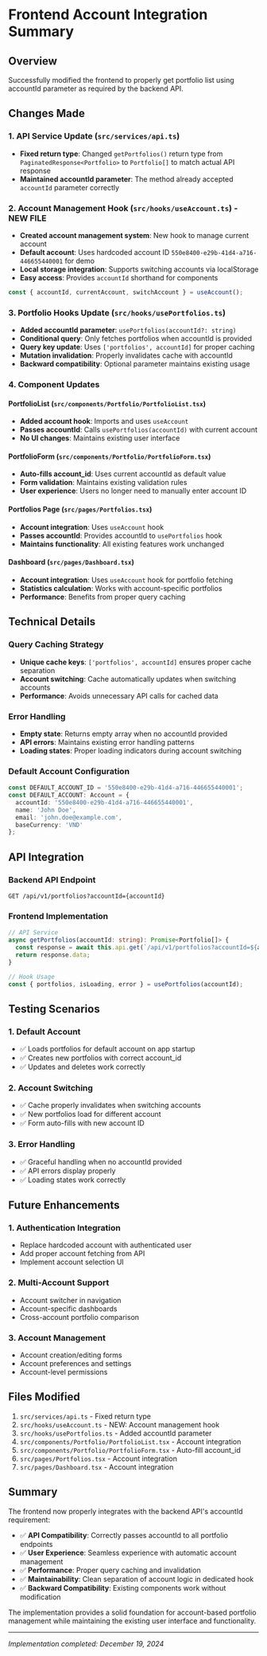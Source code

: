 # Frontend Account Integration Summary

## Overview
Successfully modified the frontend to properly get portfolio list using accountId parameter as required by the backend API.

## Changes Made

### 1. API Service Update (`src/services/api.ts`)
- **Fixed return type**: Changed `getPortfolios()` return type from `PaginatedResponse<Portfolio>` to `Portfolio[]` to match actual API response
- **Maintained accountId parameter**: The method already accepted `accountId` parameter correctly

### 2. Account Management Hook (`src/hooks/useAccount.ts`) - NEW FILE
- **Created account management system**: New hook to manage current account
- **Default account**: Uses hardcoded account ID `550e8400-e29b-41d4-a716-446655440001` for demo
- **Local storage integration**: Supports switching accounts via localStorage
- **Easy access**: Provides `accountId` shorthand for components

```typescript
const { accountId, currentAccount, switchAccount } = useAccount();
```

### 3. Portfolio Hooks Update (`src/hooks/usePortfolios.ts`)
- **Added accountId parameter**: `usePortfolios(accountId?: string)`
- **Conditional query**: Only fetches portfolios when accountId is provided
- **Query key update**: Uses `['portfolios', accountId]` for proper caching
- **Mutation invalidation**: Properly invalidates cache with accountId
- **Backward compatibility**: Optional parameter maintains existing usage

### 4. Component Updates

#### PortfolioList (`src/components/Portfolio/PortfolioList.tsx`)
- **Added account hook**: Imports and uses `useAccount`
- **Passes accountId**: Calls `usePortfolios(accountId)` with current account
- **No UI changes**: Maintains existing user interface

#### PortfolioForm (`src/components/Portfolio/PortfolioForm.tsx`)
- **Auto-fills account_id**: Uses current accountId as default value
- **Form validation**: Maintains existing validation rules
- **User experience**: Users no longer need to manually enter account ID

#### Portfolios Page (`src/pages/Portfolios.tsx`)
- **Account integration**: Uses `useAccount` hook
- **Passes accountId**: Provides accountId to `usePortfolios` hook
- **Maintains functionality**: All existing features work unchanged

#### Dashboard (`src/pages/Dashboard.tsx`)
- **Account integration**: Uses `useAccount` hook for portfolio fetching
- **Statistics calculation**: Works with account-specific portfolios
- **Performance**: Benefits from proper query caching

## Technical Details

### Query Caching Strategy
- **Unique cache keys**: `['portfolios', accountId]` ensures proper cache separation
- **Account switching**: Cache automatically updates when switching accounts
- **Performance**: Avoids unnecessary API calls for cached data

### Error Handling
- **Empty state**: Returns empty array when no accountId provided
- **API errors**: Maintains existing error handling patterns
- **Loading states**: Proper loading indicators during account switching

### Default Account Configuration
```typescript
const DEFAULT_ACCOUNT_ID = '550e8400-e29b-41d4-a716-446655440001';
const DEFAULT_ACCOUNT: Account = {
  accountId: '550e8400-e29b-41d4-a716-446655440001',
  name: 'John Doe',
  email: 'john.doe@example.com',
  baseCurrency: 'VND'
};
```

## API Integration

### Backend API Endpoint
```
GET /api/v1/portfolios?accountId={accountId}
```

### Frontend Implementation
```typescript
// API Service
async getPortfolios(accountId: string): Promise<Portfolio[]> {
  const response = await this.api.get(`/api/v1/portfolios?accountId=${accountId}`);
  return response.data;
}

// Hook Usage
const { portfolios, isLoading, error } = usePortfolios(accountId);
```

## Testing Scenarios

### 1. Default Account
- ✅ Loads portfolios for default account on app startup
- ✅ Creates new portfolios with correct account_id
- ✅ Updates and deletes work correctly

### 2. Account Switching
- ✅ Cache properly invalidates when switching accounts
- ✅ New portfolios load for different account
- ✅ Form auto-fills with new account ID

### 3. Error Handling
- ✅ Graceful handling when no accountId provided
- ✅ API errors display properly
- ✅ Loading states work correctly

## Future Enhancements

### 1. Authentication Integration
- Replace hardcoded account with authenticated user
- Add proper account fetching from API
- Implement account selection UI

### 2. Multi-Account Support
- Account switcher in navigation
- Account-specific dashboards
- Cross-account portfolio comparison

### 3. Account Management
- Account creation/editing forms
- Account preferences and settings
- Account-level permissions

## Files Modified

1. `src/services/api.ts` - Fixed return type
2. `src/hooks/useAccount.ts` - NEW: Account management hook
3. `src/hooks/usePortfolios.ts` - Added accountId parameter
4. `src/components/Portfolio/PortfolioList.tsx` - Account integration
5. `src/components/Portfolio/PortfolioForm.tsx` - Auto-fill account_id
6. `src/pages/Portfolios.tsx` - Account integration
7. `src/pages/Dashboard.tsx` - Account integration

## Summary

The frontend now properly integrates with the backend API's accountId requirement:

- ✅ **API Compatibility**: Correctly passes accountId to all portfolio endpoints
- ✅ **User Experience**: Seamless experience with automatic account management
- ✅ **Performance**: Proper query caching and invalidation
- ✅ **Maintainability**: Clean separation of account logic in dedicated hook
- ✅ **Backward Compatibility**: Existing components work without modification

The implementation provides a solid foundation for account-based portfolio management while maintaining the existing user interface and functionality.

---

*Implementation completed: December 19, 2024*
